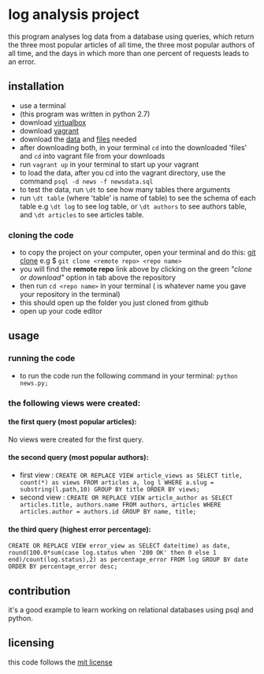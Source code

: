 # log analysis project
this program analyses log data from a database using queries, which return the three most popular articles of all time, the three most popular authors of all time, and the days in which more than one percent of requests leads to an error.

## installation
* use a terminal
* (this program was written in python 2.7)
* download [virtualbox](https://www.virtualbox.org/wiki/Download_Old_Builds_5_1)
* download [vagrant](https://www.vagrantup.com/)
* download the [data](https://github.com/udacity/fullstack-nanodegree-vm) and [files](https://github.com/udacity/fullstack-nanodegree-vm) needed
* after downloading both, in your terminal `cd` into the downloaded 'files' and `cd` into vagrant file from your downloads
* run `vagrant up` in your terminal to start up your vagrant
* to load the data, after you cd into the vagrant directory, use the command `psql -d news -f newsdata.sql`
* to test the data, run `\dt` to see how many tables there arguments
* run `\dt table` (where 'table' is name of table) to see the schema of each table e.g `\dt log` to see log table, or `\dt authors` to see authors table, and `\dt articles` to see articles table.

### cloning the code
* to copy the project on your computer, open your terminal and do this: [git clone](https://github.com/afope/logproject.git) e.g $ `git clone <remote repo> <repo name>`
* you will find the **remote repo** link above by clicking on the green *"clone or download"* option in tab above the repository
* then run `cd <repo name>` in your terminal (*<repo name>* is whatever name you gave your repository in the terminal)
* this should open up the folder you just cloned from github
* open up your code editor


## usage
### running the code
* to run the code run the following command in your terminal: `python news.py;`

### the following views were created:
#### the first query (most popular articles):
No views were created for the first query.

#### the second query (most popular authors):
* first view : `CREATE OR REPLACE VIEW article_views as SELECT title, count(*) as views FROM articles a, log l WHERE a.slug = substring(l.path,10) GROUP BY title ORDER BY views;`
* second view : `CREATE OR REPLACE VIEW article_author as SELECT articles.title, authors.name FROM authors, articles WHERE articles.author = authors.id GROUP BY name, title;`

#### the third query (highest error percentage):
`CREATE OR REPLACE VIEW error_view as SELECT date(time) as date, round(100.0*sum(case log.status when '200 OK'
then 0 else 1 end)/count(log.status),2) as percentage_error FROM log GROUP BY date                              
ORDER BY percentage_error desc;`


## contribution
it's a good example to learn working on relational databases using psql and python.

## licensing
this code follows the [mit license](https://github.com/angular/angular.js/blob/master/LICENSE)
